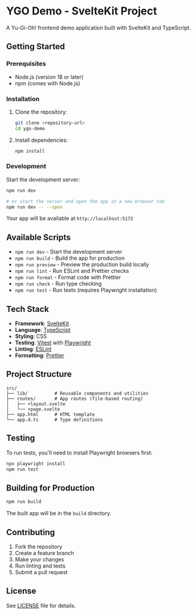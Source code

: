# YGO Demo - SvelteKit Project

A Yu-Gi-Oh! frontend demo application built with SvelteKit and TypeScript.

## Getting Started

### Prerequisites

- Node.js (version 18 or later)
- npm (comes with Node.js)

### Installation

1. Clone the repository:

   ```bash
   git clone <repository-url>
   cd ygo-demo
   ```

2. Install dependencies:
   ```bash
   npm install
   ```

### Development

Start the development server:

```bash
npm run dev

# or start the server and open the app in a new browser tab
npm run dev -- --open
```

Your app will be available at `http://localhost:5173`

## Available Scripts

- `npm run dev` - Start the development server
- `npm run build` - Build the app for production
- `npm run preview` - Preview the production build locally
- `npm run lint` - Run ESLint and Prettier checks
- `npm run format` - Format code with Prettier
- `npm run check` - Run type checking
- `npm run test` - Run tests (requires Playwright installation)

## Tech Stack

- **Framework**: [SvelteKit](https://kit.svelte.dev/)
- **Language**: [TypeScript](https://www.typescriptlang.com/)
- **Styling**: CSS
- **Testing**: [Vitest](https://vitest.dev/) with [Playwright](https://playwright.dev/)
- **Linting**: [ESLint](https://eslint.org/)
- **Formatting**: [Prettier](https://prettier.io/)

## Project Structure

```
src/
├── lib/          # Reusable components and utilities
├── routes/       # App routes (file-based routing)
│   ├── +layout.svelte
│   └── +page.svelte
├── app.html      # HTML template
└── app.d.ts      # Type definitions
```

## Testing

To run tests, you'll need to install Playwright browsers first:

```bash
npx playwright install
npm run test
```

## Building for Production

```bash
npm run build
```

The built app will be in the `build` directory.

## Contributing

1. Fork the repository
2. Create a feature branch
3. Make your changes
4. Run linting and tests
5. Submit a pull request

## License

See [LICENSE](LICENSE) file for details.
